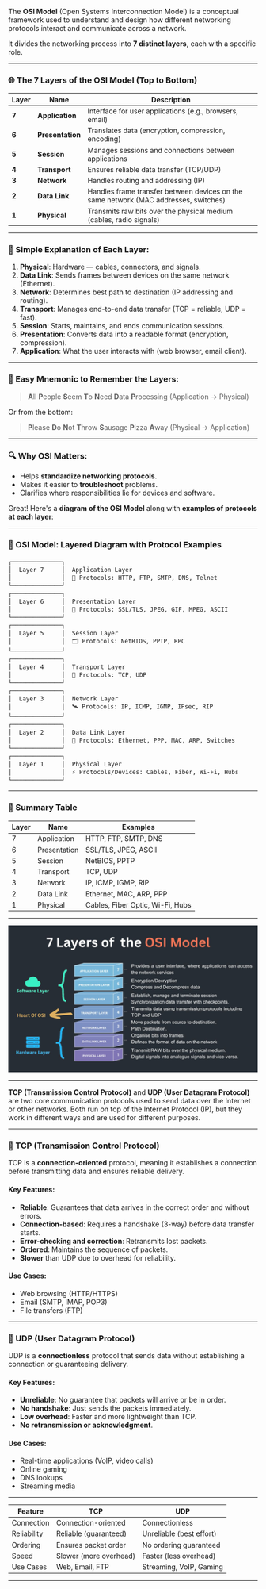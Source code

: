 The **OSI Model** (Open Systems Interconnection Model) is a conceptual framework used to understand and design how different networking protocols interact and communicate across a network.

It divides the networking process into **7 distinct layers**, each with a specific role.

---

### 🌐 The 7 Layers of the OSI Model (Top to Bottom)

| Layer | Name             | Description                                                                          |
| ----- | ---------------- | ------------------------------------------------------------------------------------ |
| **7** | **Application**  | Interface for user applications (e.g., browsers, email)                              |
| **6** | **Presentation** | Translates data (encryption, compression, encoding)                                  |
| **5** | **Session**      | Manages sessions and connections between applications                                |
| **4** | **Transport**    | Ensures reliable data transfer (TCP/UDP)                                             |
| **3** | **Network**      | Handles routing and addressing (IP)                                                  |
| **2** | **Data Link**    | Handles frame transfer between devices on the same network (MAC addresses, switches) |
| **1** | **Physical**     | Transmits raw bits over the physical medium (cables, radio signals)                  |

---

### 🔄 Simple Explanation of Each Layer:

1. **Physical**: Hardware — cables, connectors, and signals.
2. **Data Link**: Sends frames between devices on the same network (Ethernet).
3. **Network**: Determines best path to destination (IP addressing and routing).
4. **Transport**: Manages end-to-end data transfer (TCP = reliable, UDP = fast).
5. **Session**: Starts, maintains, and ends communication sessions.
6. **Presentation**: Converts data into a readable format (encryption, compression).
7. **Application**: What the user interacts with (web browser, email client).

---

### 🧠 Easy Mnemonic to Remember the Layers:

> **A**ll **P**eople **S**eem **T**o **N**eed **D**ata **P**rocessing
> (Application → Physical)

Or from the bottom:

> **P**lease **D**o **N**ot **T**hrow **S**ausage **P**izza **A**way
> (Physical → Application)

---

### 🔍 Why OSI Matters:

* Helps **standardize networking protocols**.
* Makes it easier to **troubleshoot** problems.
* Clarifies where responsibilities lie for devices and software.

Great! Here's a **diagram of the OSI Model** along with **examples of protocols at each layer**:

---

### 🧱 OSI Model: Layered Diagram with Protocol Examples

```
┌──────────────┐
│  Layer 7     │  Application Layer  
│              │  📱 Protocols: HTTP, FTP, SMTP, DNS, Telnet  
└──────────────┘
┌──────────────┐
│  Layer 6     │  Presentation Layer  
│              │  🎨 Protocols: SSL/TLS, JPEG, GIF, MPEG, ASCII  
└──────────────┘
┌──────────────┐
│  Layer 5     │  Session Layer  
│              │  🗂️ Protocols: NetBIOS, PPTP, RPC  
└──────────────┘
┌──────────────┐
│  Layer 4     │  Transport Layer  
│              │  🚚 Protocols: TCP, UDP  
└──────────────┘
┌──────────────┐
│  Layer 3     │  Network Layer  
│              │  🛰️ Protocols: IP, ICMP, IGMP, IPsec, RIP  
└──────────────┘
┌──────────────┐
│  Layer 2     │  Data Link Layer  
│              │  🔗 Protocols: Ethernet, PPP, MAC, ARP, Switches  
└──────────────┘
┌──────────────┐
│  Layer 1     │  Physical Layer  
│              │  ⚡ Protocols/Devices: Cables, Fiber, Wi-Fi, Hubs  
└──────────────┘
```

---

### 🧠 Summary Table

| Layer | Name         | Examples                         |
| ----- | ------------ | -------------------------------- |
| 7     | Application  | HTTP, FTP, SMTP, DNS             |
| 6     | Presentation | SSL/TLS, JPEG, ASCII             |
| 5     | Session      | NetBIOS, PPTP                    |
| 4     | Transport    | TCP, UDP                         |
| 3     | Network      | IP, ICMP, IGMP, RIP              |
| 2     | Data Link    | Ethernet, MAC, ARP, PPP          |
| 1     | Physical     | Cables, Fiber Optic, Wi-Fi, Hubs |

---

![alt text](image.png)

---

**TCP (Transmission Control Protocol)** and **UDP (User Datagram Protocol)** are two core communication protocols used to send data over the Internet or other networks. Both run on top of the Internet Protocol (IP), but they work in different ways and are used for different purposes.

---

### 🔷 TCP (Transmission Control Protocol)

TCP is a **connection-oriented** protocol, meaning it establishes a connection before transmitting data and ensures reliable delivery.

#### Key Features:

* **Reliable**: Guarantees that data arrives in the correct order and without errors.
* **Connection-based**: Requires a handshake (3-way) before data transfer starts.
* **Error-checking and correction**: Retransmits lost packets.
* **Ordered**: Maintains the sequence of packets.
* **Slower** than UDP due to overhead for reliability.

#### Use Cases:

* Web browsing (HTTP/HTTPS)
* Email (SMTP, IMAP, POP3)
* File transfers (FTP)

---

### 🔸 UDP (User Datagram Protocol)

UDP is a **connectionless** protocol that sends data without establishing a connection or guaranteeing delivery.

#### Key Features:

* **Unreliable**: No guarantee that packets will arrive or be in order.
* **No handshake**: Just sends the packets immediately.
* **Low overhead**: Faster and more lightweight than TCP.
* **No retransmission or acknowledgment**.

#### Use Cases:

* Real-time applications (VoIP, video calls)
* Online gaming
* DNS lookups
* Streaming media

---

| Feature     | TCP                    | UDP                      |
| ----------- | ---------------------- | ------------------------ |
| Connection  | Connection-oriented    | Connectionless           |
| Reliability | Reliable (guaranteed)  | Unreliable (best effort) |
| Ordering    | Ensures packet order   | No ordering guaranteed   |
| Speed       | Slower (more overhead) | Faster (less overhead)   |
| Use Cases   | Web, Email, FTP        | Streaming, VoIP, Gaming  |

---
